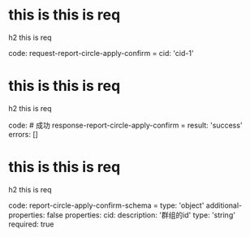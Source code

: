 # this is this is req

h2 this is req

code:
    request-report-circle-apply-confirm =
  cid: 'cid-1'



# this is this is req

h2 this is req

code:
    # 成功
response-report-circle-apply-confirm =
  result: 'success'
  errors: []



# this is this is req

h2 this is req

code:
    report-circle-apply-confirm-schema =
  type: 'object'
  additional-properties: false
  properties:
    cid:
      description: '群组的id'
      type: 'string'
      required: true



